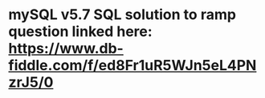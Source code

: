 # mySQL v5.7 SQL solution to ramp question linked here: https://www.db-fiddle.com/f/ed8Fr1uR5WJn5eL4PNzrJ5/0
